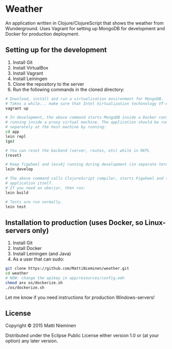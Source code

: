 # Weather

An application written in Clojure/ClojureScript that shows the weather from
Wunderground. Uses Vagrant for setting up MongoDB for development and Docker
for production deployment.

## Setting up for the development

1. Install Git
2. Install VirtualBox
3. Install Vagrant
4. Install Leiningen
5. Clone the repository to the server
6. Run the following commands in the cloned directory:

```bash
# Download, install and run a virtualization environment for MongoDB.
# Takes a while... make sure that Intel Virtualization techonology VT-d is on.
vagrant up

# In development, the above command starts MongoDB inside a Docker container
# running inside a proxy virtual machine. The application should be run
# separately at the host machine by running:
cd app
lein repl
(go)

# You can reset the backend (server, routes, etc) while in REPL
(reset)

# Keep figwheel and less4j running during development (in separate terminal).
lein develop

# The above command calls ClojureScript compiler, starts Figwheel and the
# application itself.
# If you need an uberjar, then run:
lein build

# Tests are run normally.
lein test
```

## Installation to production (uses Docker, so Linux-servers only)

1. Install Git
2. Install Docker
3. Install Leiningen (and Java)
3. As a user that can sudo:

```bash
git clone https://github.com/MattiNieminen/weather.git
cd weather
# NOW: change the apikey in app/resources/config.edn
chmod a+x os/dockerize.sh
./os/dockerize.sh
```

Let me know if you need instructions for production Windows-servers!

## License

Copyright © 2015 Matti Nieminen

Distributed under the Eclipse Public License either version 1.0 or (at
your option) any later version.
